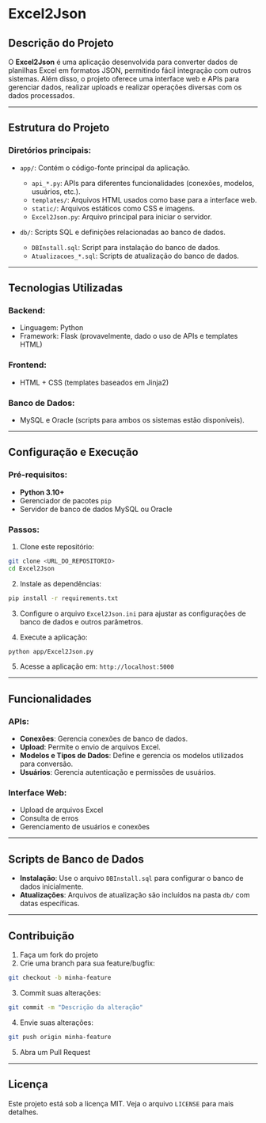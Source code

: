 # Excel2Json

## Descrição do Projeto
O **Excel2Json** é uma aplicação desenvolvida para converter dados de planilhas Excel em formatos JSON, permitindo fácil integração com outros sistemas. Além disso, o projeto oferece uma interface web e APIs para gerenciar dados, realizar uploads e realizar operações diversas com os dados processados.

---

## Estrutura do Projeto

### Diretórios principais:

- `app/`: Contém o código-fonte principal da aplicação.
  - `api_*.py`: APIs para diferentes funcionalidades (conexões, modelos, usuários, etc.).
  - `templates/`: Arquivos HTML usados como base para a interface web.
  - `static/`: Arquivos estáticos como CSS e imagens.
  - `Excel2Json.py`: Arquivo principal para iniciar o servidor.

- `db/`: Scripts SQL e definições relacionadas ao banco de dados.
  - `DBInstall.sql`: Script para instalação do banco de dados.
  - `Atualizacoes_*.sql`: Scripts de atualização do banco de dados.

---

## Tecnologias Utilizadas

### Backend:
- Linguagem: Python
- Framework: Flask (provavelmente, dado o uso de APIs e templates HTML)

### Frontend:
- HTML + CSS (templates baseados em Jinja2)

### Banco de Dados:
- MySQL e Oracle (scripts para ambos os sistemas estão disponíveis).

---

## Configuração e Execução

### Pré-requisitos:
- **Python 3.10+**
- Gerenciador de pacotes `pip`
- Servidor de banco de dados MySQL ou Oracle

### Passos:

1. Clone este repositório:
```bash
git clone <URL_DO_REPOSITORIO>
cd Excel2Json
```

2. Instale as dependências:
```bash
pip install -r requirements.txt
```

3. Configure o arquivo `Excel2Json.ini` para ajustar as configurações de banco de dados e outros parâmetros.

4. Execute a aplicação:
```bash
python app/Excel2Json.py
```

5. Acesse a aplicação em: `http://localhost:5000`

---

## Funcionalidades

### APIs:
- **Conexões**: Gerencia conexões de banco de dados.
- **Upload**: Permite o envio de arquivos Excel.
- **Modelos e Tipos de Dados**: Define e gerencia os modelos utilizados para conversão.
- **Usuários**: Gerencia autenticação e permissões de usuários.

### Interface Web:
- Upload de arquivos Excel
- Consulta de erros
- Gerenciamento de usuários e conexões

---

## Scripts de Banco de Dados
- **Instalação**: Use o arquivo `DBInstall.sql` para configurar o banco de dados inicialmente.
- **Atualizações**: Arquivos de atualização são incluídos na pasta `db/` com datas específicas.

---

## Contribuição

1. Faça um fork do projeto
2. Crie uma branch para sua feature/bugfix:
```bash
git checkout -b minha-feature
```
3. Commit suas alterações:
```bash
git commit -m "Descrição da alteração"
```
4. Envie suas alterações:
```bash
git push origin minha-feature
```
5. Abra um Pull Request

---

## Licença
Este projeto está sob a licença MIT. Veja o arquivo `LICENSE` para mais detalhes.
